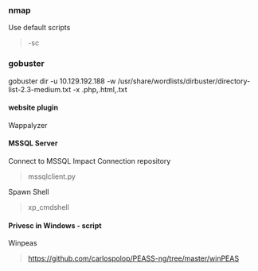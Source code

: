 
### nmap

Use default scripts
>-sc 


### gobuster
gobuster dir -u 10.129.192.188 -w /usr/share/wordlists/dirbuster/directory-list-2.3-medium.txt -x .php,.html,.txt


#### website plugin 

Wappalyzer

#### MSSQL Server

Connect to MSSQL
Impact Connection repository
>mssqlclient.py 

Spawn Shell
>xp_cmdshell


#### Privesc in Windows - script

Winpeas
>https://github.com/carlospolop/PEASS-ng/tree/master/winPEAS
